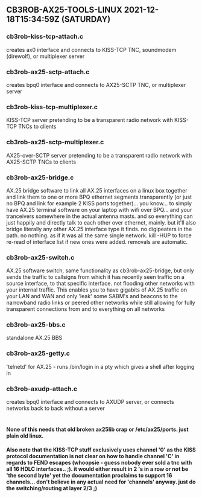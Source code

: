 ## CB3ROB-AX25-TOOLS-LINUX 2021-12-18T15:34:59Z (SATURDAY)
### cb3rob-kiss-tcp-attach.c
creates ax0 interface and connects to KISS-TCP TNC, soundmodem (direwolf), or multiplexer server
### cb3rob-ax25-sctp-attach.c
creates bpq0 interface and connects to AX25-SCTP TNC, or multiplexer server
### cb3rob-kiss-tcp-multiplexer.c
KISS-TCP server pretending to be a transparent radio network with KISS-TCP TNCs to clients
### cb3rob-ax25-sctp-multiplexer.c
AX25-over-SCTP server pretending to be a transparent radio network with AX25-SCTP TNCs to clients
### cb3rob-ax25-bridge.c
AX.25 bridge software to link all AX.25 interfaces on a linux box together and link them to one or more BPQ ethernet segments transparently (or just no BPQ and link for example 2 KISS ports together)... you know... to simply have AX.25 terminal software on your laptop with wifi over BPQ... and your tranceivers somewhere in the actual antenna masts. and so everything can just happily and directly talk to each other over ethernet, mainly. but it'll also bridge literally any other AX.25 interface type it finds. no digipeaters in the path. no nothing. as if it was all the same single network. kill -HUP to force re-read of interface list if new ones were added. removals are automatic.
### cb3rob-ax25-switch.c
AX.25 software switch, same functionality as cb3rob-ax25-bridge, but only sends the traffic to callsigns from which it has recently seen traffic on a source interface, to that specific interface. not flooding other networks with your internal traffic.
This enables you to have gigabits of AX.25 traffic on your LAN and WAN and only 'leak' some SABM's and beacons to the narrowband radio links or peered other networks while still allowing for fully transparent connections from and to everything on all networks
### cb3rob-ax25-bbs.c
standalone AX.25 BBS
### cb3rob-ax25-getty.c
'telnetd' for AX.25 - runs /bin/login in a pty which gives a shell after logging in
### cb3rob-axudp-attach.c
creates bpq0 interface and connects to AXUDP server, or connects networks back to back without a server
#
#### None of this needs that old broken ax25lib crap or /etc/ax25/ports. just plain old linux.
#### Also note that the KISS-TCP stuff exclusively uses channel '0' as the KISS protocol documentation is not clear on how to handle channel 'C' in regards to FEND escapes (whoopsie - guess nobody ever sold a tnc with all 16 HDLC interfaces.. ;). it would either result in 2 's in a row or not be 'the second byte' yet the documentation proclaims to support 16 channels... don't believe in any actual need for 'channels' anyway. just do the switching/routing at layer 2/3 ;)
